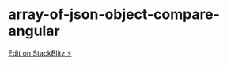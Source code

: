 # array-of-json-object-compare-angular

[Edit on StackBlitz ⚡️](https://stackblitz.com/edit/array-of-json-object-compare-angular)